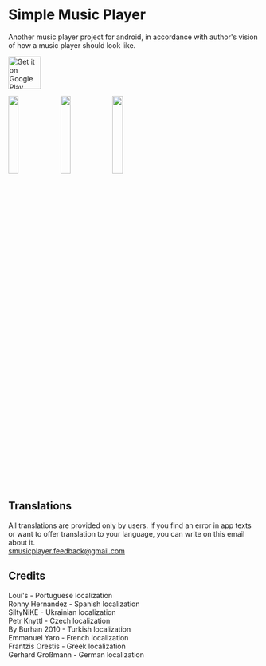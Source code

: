 # Simple Music Player

Another music player project for android, in accordance with author's vision of how a music player should look like.

<a href='https://play.google.com/store/apps/details?id=com.github.anrimian.musicplayer&pcampaignid=pcampaignidMKT-Other-global-all-co-prtnr-py-PartBadge-Mar2515-1'><img alt='Get it on Google Play' src='https://play.google.com/intl/en_us/badges/static/images/badges/en_badge_web_generic.png' height=65px/></a>

<img src="https://user-images.githubusercontent.com/8379914/197509105-11eaddc3-c855-4c36-9aa2-f4f9f19f907e.png" width="20%"> <img src="https://user-images.githubusercontent.com/8379914/197509266-8b416532-307a-4f25-9aeb-5d22815e291a.png" width="20%"> <img src="https://user-images.githubusercontent.com/8379914/197509271-89fd426f-5ecd-44a2-a752-c0735802a8c5.png" width="20%">

## Translations
All translations are provided only by users. If you find an error in app texts or want to offer translation to your language, you can write on this email about it.\
smusicplayer.feedback@gmail.com

## Credits
Loui's - Portuguese localization\
Ronny Hernandez - Spanish localization\
SiltyNiKE - Ukrainian localization\
Petr Knyttl - Czech localization\
By Burhan 2010 - Turkish localization\
Emmanuel Yaro - French localization\
Frantzis Orestis - Greek localization\
Gerhard Großmann - German localization


